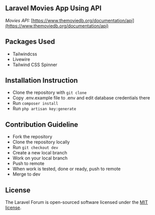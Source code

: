 ## Laravel Movies App Using API

*Movies API:* [https://www.themoviedb.org/documentation/api](https://www.themoviedb.org/documentation/api)

## Packages Used

- Tailwindcss
- Livewire
- Tailwind CSS Spinner

## Installation Instruction

- Clone the repository with `git clone`
- Copy .env.example file to .env and edit database credentials there
- Run `composer install`
- Run `php artisan key:generate`

## Contribution Guideline

- Fork the repository
- Clone the repository locally
- Run `git checkout dev`
- Create a new local branch
- Work on your local branch
- Push to remote
- When work is tested, done or ready, push to remote
- Merge to dev

## License

The Laravel Forum is open-sourced software licensed under the [MIT license](https://opensource.org/licenses/MIT).